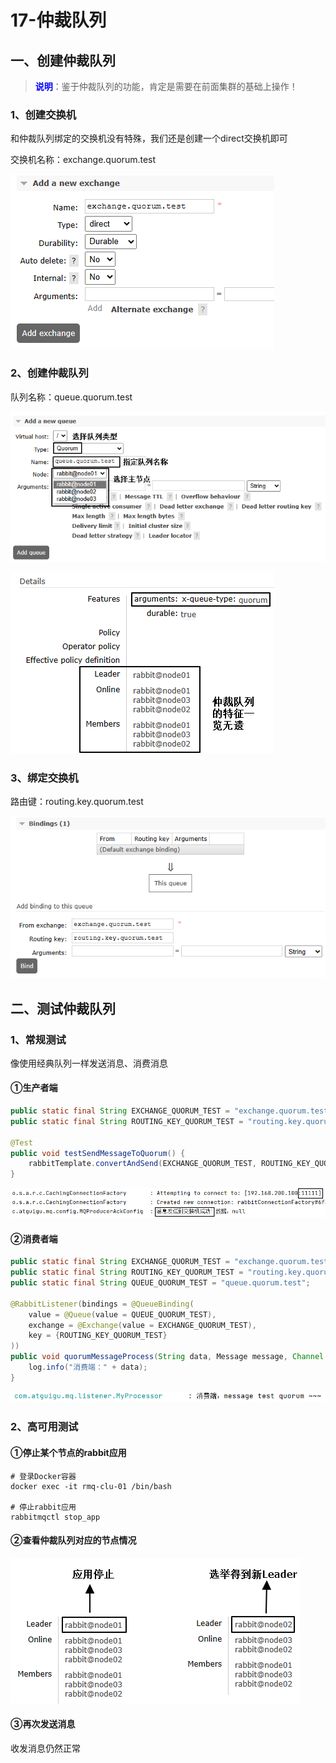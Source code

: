 # 17-仲裁队列

## 一、创建仲裁队列

> <span style="color:blue;font-weight:bolder;">说明</span>：鉴于仲裁队列的功能，肯定是需要在前面集群的基础上操作！



### 1、创建交换机

和仲裁队列绑定的交换机没有特殊，我们还是创建一个direct交换机即可

交换机名称：exchange.quorum.test

![image-20231206164511238](assets/17/image-20231206164511238.png)



### 2、创建仲裁队列

队列名称：queue.quorum.test

![image-20231206164838398](assets/17/image-20231206164838398.png)



![image-20231206165113573](assets/17/image-20231206165113573.png)



### 3、绑定交换机

路由键：routing.key.quorum.test

![image-20231206164951831](assets/17/image-20231206164951831.png)



## 二、测试仲裁队列

### 1、常规测试

像使用经典队列一样发送消息、消费消息



#### ①生产者端

```java
public static final String EXCHANGE_QUORUM_TEST = "exchange.quorum.test";
public static final String ROUTING_KEY_QUORUM_TEST = "routing.key.quorum.test";

@Test
public void testSendMessageToQuorum() {
    rabbitTemplate.convertAndSend(EXCHANGE_QUORUM_TEST, ROUTING_KEY_QUORUM_TEST, "message test quorum ~~~");
}
```



![image-20231206170401658](assets/17/image-20231206170401658.png)



#### ②消费者端

```java
public static final String EXCHANGE_QUORUM_TEST = "exchange.quorum.test";
public static final String ROUTING_KEY_QUORUM_TEST = "routing.key.quorum.test";
public static final String QUEUE_QUORUM_TEST = "queue.quorum.test";

@RabbitListener(bindings = @QueueBinding(
    value = @Queue(value = QUEUE_QUORUM_TEST),
    exchange = @Exchange(value = EXCHANGE_QUORUM_TEST),
    key = {ROUTING_KEY_QUORUM_TEST}
))
public void quorumMessageProcess(String data, Message message, Channel channel) {
    log.info("消费端：" + data);
}
```



![image-20231206170424609](assets/17/image-20231206170424609.png)



### 2、高可用测试

#### ①停止某个节点的rabbit应用

```shell
# 登录Docker容器
docker exec -it rmq-clu-01 /bin/bash

# 停止rabbit应用
rabbitmqctl stop_app
```



#### ②查看仲裁队列对应的节点情况

![image-20231206170906222](assets/17/image-20231206170906222.png)



#### ③再次发送消息

收发消息仍然正常